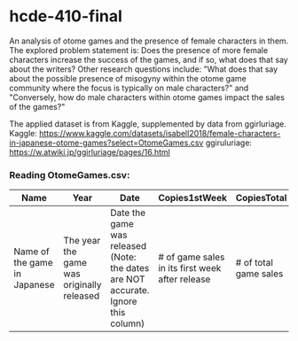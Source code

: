 # hcde-410-final
An analysis of otome games and the presence of female characters in them. 
The explored problem statement is: Does the presence of more female characters increase the success of the games, and if so, what does that say about the writers?
Other research questions include: "What does that say about the possible presence of misogyny within the otome game community where the focus is typically on male characters?" and "Conversely, how do male characters within otome games impact the sales of the games?"

The applied dataset is from Kaggle, supplemented by data from ggirluriage.
Kaggle: https://www.kaggle.com/datasets/isabell2018/female-characters-in-japanese-otome-games?select=OtomeGames.csv
ggiruluriage: https://w.atwiki.jp/ggirluriage/pages/16.html

### Reading OtomeGames.csv:

| Name  | Year | Date | Copies1stWeek | CopiesTotal | Platform | Company | CERO |  NoLI | NoFemale | NoFemaleLI | NoFemaleFI | NoLGBT |  NoCDM | NoCDF |
| ------------- | ------------- |------------- | ------------- |------------- |------------- | ------------- | ------------- | ------------- | ------------- | ------------- | ------------- | ------------- | ------------- | ------------- |
| Name of the game in Japanese  | The year the game was originally released  |Date the game was released (Note: the dates are NOT accurate. Ignore this column) | # of game sales in its first week after release |# of total game sales | The device the game was released to be played on (eg: Switch) | The company that published the game | CERO rating of the game (R18 games are rated Z) |  Number of love interests | Number of female main characters | Number of female love interests | Number of female friendship interests | Number of LGBTQ characters | Unknown | Unknown |